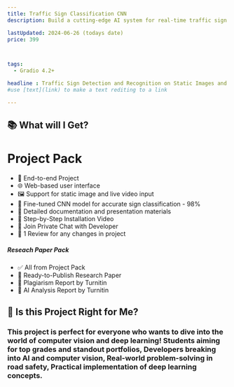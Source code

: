 ```yaml
---
title: Traffic Sign Classification CNN
description: Build a cutting-edge AI system for real-time traffic sign detection and classification

lastUpdated: 2024-06-26 (todays date)
price: 399



tags:
  - Gradio 4.2+

headline : Traffic Sign Detection and Recognition on Static Images and Live Video Streams using Convolutional Neural Networks
#use [text](link) to make a text rediting to a link 

---
```


## 📚 What will I Get?

# Project Pack
- 🚀 End-to-end Project
- 🌐 Web-based user interface
- 🖼️ Support for static image and live video input
- 🧠 Fine-tuned CNN model for accurate sign classification - 98%
- 📘 Detailed documentation and presentation materials
- 🎥 Step-by-Step Installation Video
- 💬 Join Private Chat with Developer
- 🔄 1 Review for any changes in project

##### Reseach Paper Pack
- ✅ All from Project Pack
- 📄 Ready-to-Publish Research Paper
- 📝 Plagiarism Report by Turnitin
- 🤖 AI Analysis Report by Turnitin





## 🤔 Is this Project Right for Me?

### This project is perfect for everyone who wants to dive into the world of computer vision and deep learning! Students aiming for top grades and standout portfolios, Developers breaking into AI and computer vision, Real-world problem-solving in road safety, Practical implementation of deep learning concepts.




